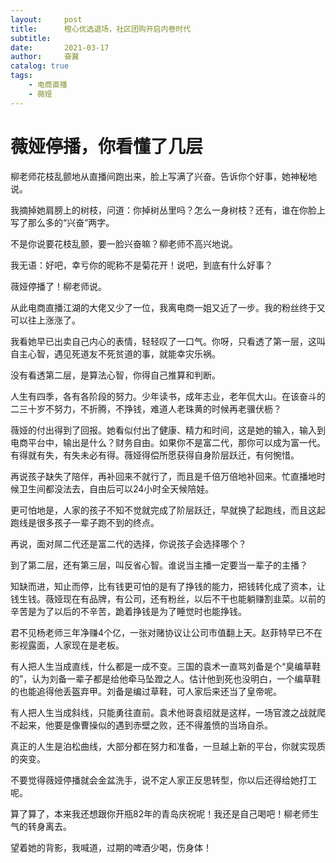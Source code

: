 ```yaml
---
layout:     post
title:      橙心优选退场，社区团购开启内卷时代
subtitle:   
date:       2021-03-17
author:     奋翼
catalog: true
tags:
    - 电商直播
    - 薇娅
---
```



# 薇娅停播，你看懂了几层

柳老师花枝乱颤地从直播间跑出来，脸上写满了兴奋。告诉你个好事，她神秘地说。

我摘掉她肩膀上的树枝，问道：你掉树丛里吗？怎么一身树枝？还有，谁在你脸上写了那么多的“兴奋”两字。

不是你说要花枝乱颤，要一脸兴奋嘛？柳老师不高兴地说。

我无语：好吧，幸亏你的昵称不是菊花开！说吧，到底有什么好事？

薇娅停播了！柳老师说。

从此电商直播江湖的大佬又少了一位，我离电商一姐又近了一步。我的粉丝终于又可以往上涨涨了。

我看她早已出卖自己内心的表情，轻轻叹了一口气。你呀，只看透了第一层，这叫自主心智，遇见死道友不死贫道的事，就能幸灾乐祸。

没有看透第二层，是算法心智，你得自己推算和判断。

人生有四季，各有各阶段的努力。少年读书，成年志业，老年侃大山。在该奋斗的二三十岁不努力，不折腾，不挣钱，难道人老珠黄的时候再老骥伏枥？

薇娅的付出得到了回报。她看似付出了健康、精力和时间，这是她的输入，输入到电商平台中，输出是什么？财务自由。如果你不是富二代，那你可以成为富一代。有得就有失，有失未必有得。薇娅得偿所愿获得自身阶层跃迁，有何惋惜。

再说孩子缺失了陪伴，再补回来不就行了，而且是千倍万倍地补回来。忙直播地时候卫生间都没法去，自由后可以24小时全天候陪娃。

更可怕地是，人家的孩子不知不觉就完成了阶层跃迁，早就换了起跑线，而且这起跑线是很多孩子一辈子跑不到的终点。

再说，面对屌二代还是富二代的选择，你说孩子会选择哪个？

到了第二层，还有第三层，叫反省心智。谁说当主播一定要当一辈子的主播？

知缺而进，知止而停，比有钱更可怕的是有了挣钱的能力，把钱转化成了资本，让钱生钱。薇娅现在有品牌，有公司，还有粉丝，以后不干也能躺赚割韭菜。以前的辛苦是为了以后的不辛苦，跪着挣钱是为了睡觉时也能挣钱。

君不见杨老师三年净赚4个亿，一张对赌协议让公司市值翻上天。赵菲特早已不在影视露面，人家现在是老板。

有人把人生当成直线，什么都是一成不变。三国的袁术一直骂刘备是个“臭编草鞋的”，认为刘备一辈子都是给他牵马坠蹬之人。估计他到死也没明白，一个编草鞋的也能追得他丢盔弃甲。刘备是编过草鞋，可人家后来还当了皇帝呢。

有人把人生当成斜线，只能勇往直前。袁术他哥袁绍就是这样，一场官渡之战就爬不起来，他要是像曹操似的遇到赤壁之败，还不得羞愤的当场自杀。

真正的人生是泊松曲线，大部分都在努力和准备，一旦越上新的平台，你就实现质的突变。

不要觉得薇娅停播就会金盆洗手，说不定人家正反思转型，你以后还得给她打工呢。

算了算了，本来我还想跟你开瓶82年的青岛庆祝呢！我还是自己喝吧！柳老师生气的转身离去。

望着她的背影，我喊道，过期的啤酒少喝，伤身体！